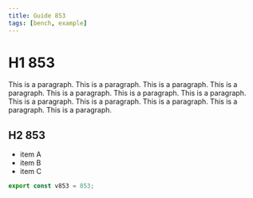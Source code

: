 ```yaml
---
title: Guide 853
tags: [bench, example]
---
```


# H1 853

This is a paragraph. This is a paragraph. This is a paragraph. This is a paragraph. This is a paragraph. This is a paragraph. This is a paragraph. This is a paragraph. This is a paragraph. This is a paragraph. This is a paragraph. This is a paragraph. 

## H2 853

- item A
- item B
- item C

```ts
export const v853 = 853;
```